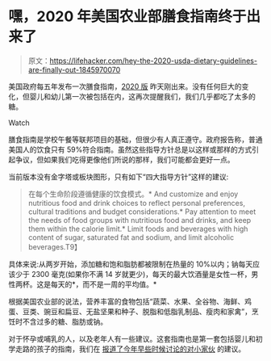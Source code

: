 # 嘿，2020 年美国农业部膳食指南终于出来了

> 原文：<https://lifehacker.com/hey-the-2020-usda-dietary-guidelines-are-finally-out-1845970070>

美国政府每五年发布一次膳食指南，[2020 版](https://www.dietaryguidelines.gov/sites/default/files/2020-12/Dietary_Guidelines_for_Americans_2020-2025.pdf) 昨天刚出来。没有任何巨大的变化，但婴儿和幼儿第一次被包括在内，这再次提醒我们，我们几乎都吃了太多的糖。

Watch

膳食指南是学校午餐等联邦项目的基础，但很少有人真正遵守。政府报告称，普通美国人的饮食只有 59%符合指南。虽然这些指导方针总是以这样或那样的方式引起争议，但如果我们吃得更像他们所说的那样，我们可能都会更好一点。

当前版本没有金字塔或板块图形，只有如下“四大指导方针”这样的建议:

> 在每个生命阶段遵循健康的饮食模式。*   And customize and enjoy nutritious food and drink choices to reflect personal preferences, cultural traditions and budget considerations.*   Pay attention to meet the needs of food groups with nutritious food and drinks, and keep them within the calorie limit.*   Limit foods and beverages with high content of sugar, saturated fat and sodium, and limit alcoholic beverages.T9】

具体来说:从两岁开始，添加糖和饱和脂肪都被限制在热量的 10%以内；钠每天应该少于 2300 毫克(如果你不满 14 岁就更少)，每天的最大饮酒量是女性一杯，男性两杯。这是每天的*，而不是一周的平均值。*

根据美国农业部的说法，营养丰富的食物包括“蔬菜、水果、全谷物、海鲜、鸡蛋、豆类、豌豆和扁豆、无盐坚果和种子、脱脂和低脂乳制品、瘦肉和家禽”，烹饪时不含过多的糖、脂肪或钠。

对于怀孕或哺乳的人，以及老年人有一些建议。这套指南也是第一套包括婴儿和初学走路的孩子的指南，我们在 [报道了今年早些时候讨论的对小家伙](https://offspring.lifehacker.com/behold-the-first-federal-dietary-recommendations-for-b-1844544251) 的建议。